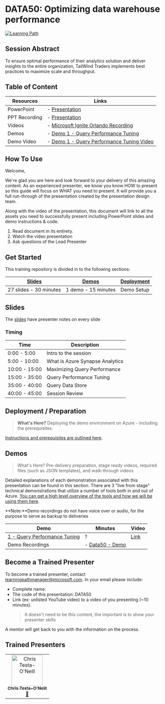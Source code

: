 # DATA50: Optimizing data warehouse performance

[![Learning Path](https://img.shields.io/badge/Learning%20Path-DATA-fe5e00?logo=microsoft)](https://github.com/microsoft/ignite-learning-paths-training-DATA)

## Session Abstract

To ensure optimal performance of their analytics solution and deliver insights to the entire organization, TailWind Traders implements best practices to maximize scale and throughput. 


## Table of Content

| Resources          | Links                            |
|-------------------|----------------------------------|
| PowerPoint        | - [Presentation](presentations.md) |
| PPT Recording     | - [Presentation](https://globaleventcdn.blob.core.windows.net/assets/data/data50/DATA50.mp4) |
| Videos            | - [Microsoft Ignite Orlando Recording](https://myignite.techcommunity.microsoft.com/sessions/84385) |
| Demos             | - [Demo 1 - Query Performance Tuning](demos/README.md#demo-1---optimizing-data-warehouse-performance)  |
| Demo Video             | - [Demo 1 - Query Performance Tuning Video](https://globaleventcdn.blob.core.windows.net/assets/data/data50/Data50-Demo--NoAudio.mp4)  |


## How To Use

Welcome,

We're glad you are here and look forward to your delivery of this amazing content. As an experienced presenter, we know you know HOW to present so this guide will focus on WHAT you need to present. It will provide you a full run-through of the presentation created by the presentation design team. 

Along with the video of the presentation, this document will link to all the assets you need to successfully present including PowerPoint slides and demo instructions &
code.

1.  Read document in its entirety.
2.  Watch the video presentation
3.  Ask questions of the Lead Presenter


## Get Started

This training repository is divided in to the following sections:

| [Slides](#slides) | [Demos](demos/README.md) | [Deployment](deployment/README.md) | 
|-------------------|---------------------------|--------------------------------------
| 27 slides - 30 minutes | 1 demo - 15 minutes | Demo Setup


## Slides

The [slides](presentations.md) have presenter notes on every slide

### Timing

| Time        | Description 
--------------|-------------
0:00 - 5:00   | Intro to the session 
5:00 - 10:00  | What is Azure Synapse Analytics
10:00 - 15:00 | Maximizing Query Performance
15:00 - 35:00 | Query Performance Tuning
35:00 - 40:00 | Query Data Store
40:00 - 45:00 | Session Review

## Deployment / Preparation

>**What's Here?** Deploying the demo environment on Azure - including the prerequisites.

[Instructions and prerequisites are outlined here](deployment/README.md). 


## Demos

> What's Here? Pre-delivery preparation, stage ready videos, required files (such as JSON templates), and walk-through videos

Detailed explanations of each demonstration associated with this presentation can be found in this section. There are 3 "live from stage" technical demonstrations that utilize a number of tools both in and out of Azure. [You can get a high level overview of the tools and how we will be using them here](demos/README.md).

**Note:**Demo recordings do not have voice over or audio, for the purpose to serve as backup to deliveries

| Demo 	                                                                                               | Minutes | Video
-------------------------------------------------------------------------------------------------------|---------|-----------------
|  [1 - Query Performance Tuning](demos/README.md#demo-1---Query-Performance-Tuning) | ?       | [Link](/)
| Demo Recordings           | - [Data50 - Demo](https://globaleventcdn.blob.core.windows.net/assets/data/data50/Data50-Demo--NoAudio.mp4  ) |

## Become a Trained Presenter

To become a trained presenter, contact [learningpathmanager@microsoft.com](mailto:learningpathmanager@microsoft.com). In your email please include:

- Complete name:
- The code of this presentation: DATA50
- Link (ex: unlisted YouTube video) to a video of you presenting (~10 minutes). 
  > It doesn't need to be this content, the important is to show your presenter skills

A mentor will get back to you with the information on the process.

## Trained Presenters

<!-- ALL-CONTRIBUTORS-LIST:START - Do not remove or modify this section -->

<table>
<tr>
    <td align="center"><a href="http://learnanalytics.microsoft.com">
        <img src="https://avatars0.githubusercontent.com/u/22796551?s=460&v=4" width="100px;" alt="Chris Testa-O'Neill
"/><br />
        <sub><b>Chris Testa-O'Neill
</b></sub></a><br />
            <a href="https://github.com/microsoft/ignite-learning-paths-training-data/commits?author=ctestaoneillmsft" title="talk">📢</a> 
    </td>
</tr></table>

<!-- ALL-CONTRIBUTORS-LIST:END -->
